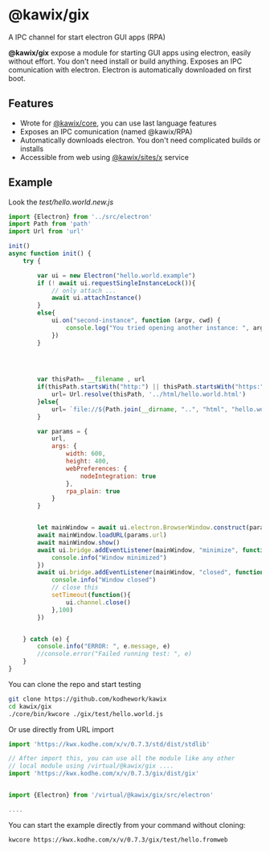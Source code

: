 # @kawix/gix

A IPC channel for start electron GUI apps (RPA)

**@kawix/gix** expose a module for starting GUI apps using electron, easily without effort. You don't need install or build anything. Exposes an IPC comunication with electron. Electron is automatically downloaded on first boot. 


## Features 

* Wrote for [@kawix/core](../core), you can use last language features
* Exposes an IPC comunication (named @kawix/RPA)
* Automatically downloads electron. You don't need complicated builds or installs
* Accessible from web using [@kawix/sites/x](../sites/x) service

## Example

Look the *test/hello.world.new.js*

```javascript
import {Electron} from '../src/electron'
import Path from 'path'
import Url from 'url'

init()
async function init() {
	try {

		var ui = new Electron("hello.world.example")
		if (! await ui.requestSingleInstanceLock()){
			// only attach ...
			await ui.attachInstance()
		}
		else{
			ui.on("second-instance", function (argv, cwd) {
				console.log("You tried opening another instance: ", argv, cwd)
			})
		}

		
		

		var thisPath= __filename , url
		if(thisPath.startsWith("http:") || thisPath.startsWith("https:")){
			url= Url.resolve(thisPath, '../html/hello.world.html')
		}else{
			url= `file://${Path.join(__dirname, "..", "html", "hello.world.html")}`
		}

		var params = {
			url,
			args: {
				width: 600,
				height: 400,
				webPreferences: {
					nodeIntegration: true
				},
				rpa_plain: true
			}
		}


		let mainWindow = await ui.electron.BrowserWindow.construct(params.args)
		await mainWindow.loadURL(params.url)
		await mainWindow.show()		
		await ui.bridge.addEventListener(mainWindow, "minimize", function () {
			console.info("Window minimized")
		})
		await ui.bridge.addEventListener(mainWindow, "closed", function () {
			console.info("Window closed")
			// close this 
			setTimeout(function(){
				ui.channel.close()
			},100)
		})


	} catch (e) {
		console.info("ERROR: ", e.message, e)
		//console.error("Failed running test: ", e)
	}
}
``` 




You can clone the repo and start testing 

```bash 
git clone https://github.com/kodhework/kawix
cd kawix/gix
./core/bin/kwcore ./gix/test/hello.world.js
```

Or use directly from URL import 

```javascript 
import 'https://kwx.kodhe.com/x/v/0.7.3/std/dist/stdlib'

// After import this, you can use all the module like any other 
// local module using /virtual/@kawix/gix ....
import 'https://kwx.kodhe.com/x/v/0.7.3/gix/dist/gix'


import {Electron} from '/virtual/@kawix/gix/src/electron'

....
```

You can start the example directly from your command without cloning: 

```bash 
kwcore https://kwx.kodhe.com/x/v/0.7.3/gix/test/hello.fromweb
```

